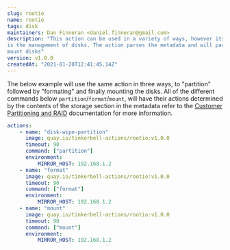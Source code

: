 ```yaml
---
slug: rootio
name: rootio
tags: disk
maintainers: Dan Finneran <daniel.finneran@gmail.com>
description: "This action can be used in a variety of ways, however its core functionality
is the management of disks. The action parses the metadata and will partition, format and
mount disks"
version: v1.0.0
createdAt: "2021-01-20T12:41:45.14Z"
---
```


The below example will use the same action in three ways, to "partition" followed by "formating" and
finally mounting the disks. All of the different commands below `partition`/`format`/`mount`, will
have their actions determined by the contents of the storage section in the metadata refer to the
[Customer Partitioning and RAID](https://metal.equinix.com/developers/docs/servers/custom-partitioning-raid/) documentation for more information.

```yaml
actions:
    - name: "disk-wipe-partition"
      image: quay.io/tinkerbell-actions/rootio:v1.0.0
      timeout: 90
      command: ["partition"]
      environment:
          MIRROR_HOST: 192.168.1.2
    - name: "format"
      image: quay.io/tinkerbell-actions/rootio:v1.0.0
      timeout: 90
      command: ["format"]
      environment:
          MIRROR_HOST: 192.168.1.2
    - name: "mount"
      image: quay.io/tinkerbell-actions/rootio:v1.0.0
      timeout: 90
      command: ["mount"]
      environment:
          MIRROR_HOST: 192.168.1.2
```
